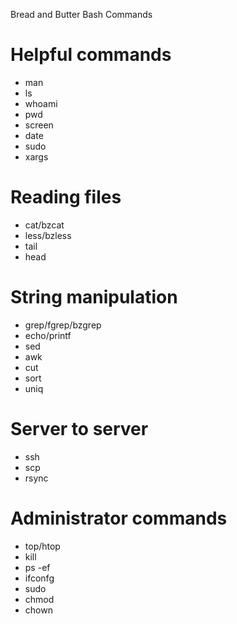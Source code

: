 Bread and Butter Bash Commands

Helpful commands
================
* man
* ls
* whoami
* pwd
* screen
* date
* sudo
* xargs

Reading files
=============
* cat/bzcat		
* less/bzless
* tail
* head

String manipulation
===================
* grep/fgrep/bzgrep
* echo/printf
* sed
* awk
* cut
* sort
* uniq

Server to server
================
* ssh
* scp
* rsync

Administrator commands
======================
* top/htop
* kill
* ps -ef
* ifconfg
* sudo
* chmod
* chown